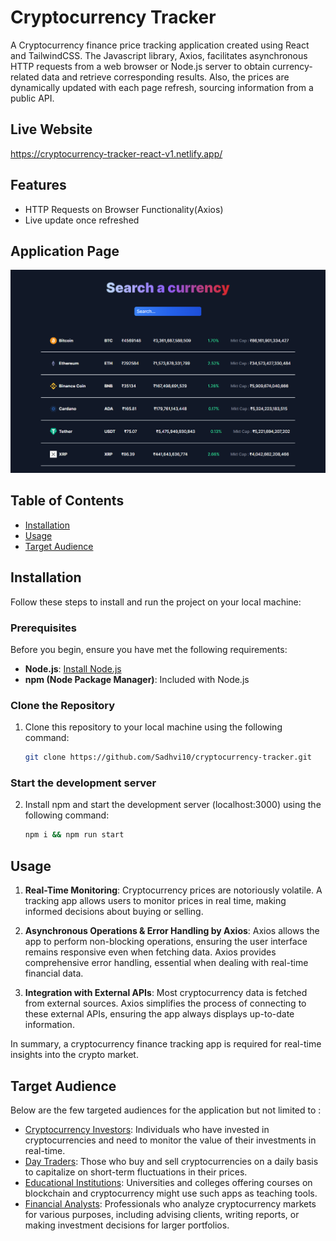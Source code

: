 # Cryptocurrency Tracker

A Cryptocurrency finance price tracking application created using React and TailwindCSS. The Javascript library, Axios, facilitates asynchronous HTTP requests from a web browser or Node.js server to obtain currency-related data and retrieve corresponding results. Also, the prices are dynamically updated with each page refresh, sourcing information from a public API.

## Live Website

https://cryptocurrency-tracker-react-v1.netlify.app/

## Features

- HTTP Requests on Browser Functionality(Axios)
- Live update once refreshed

## Application Page

![Crypto Currency](crypto-currency.png)

## Table of Contents

- [Installation](#installation)
- [Usage](#usage)
- [Target Audience](#target-audience)

## Installation

Follow these steps to install and run the project on your local machine:

### Prerequisites

Before you begin, ensure you have met the following requirements:

- **Node.js**: [Install Node.js](https://nodejs.org/)
- **npm (Node Package Manager)**: Included with Node.js

### Clone the Repository

1. Clone this repository to your local machine using the following command:

   ```bash
   git clone https://github.com/Sadhvi10/cryptocurrency-tracker.git

### Start the development server

2. Install npm and start the development server (localhost:3000) using the following command:

   ```bash
   npm i && npm run start

## Usage

1. **Real-Time Monitoring**:
Cryptocurrency prices are notoriously volatile. A tracking app allows users to monitor prices in real time, making informed decisions about buying or selling.
   
2. **Asynchronous Operations & Error Handling by Axios**:
Axios allows the app to perform non-blocking operations, ensuring the user interface remains responsive even when fetching data. Axios provides comprehensive error handling, essential when dealing with real-time financial data.

3. **Integration with External APIs**:
Most cryptocurrency data is fetched from external sources. Axios simplifies the process of connecting to these external APIs, ensuring the app always displays up-to-date information.

In summary, a cryptocurrency finance tracking app is required for real-time insights into the crypto market. 

## Target Audience

Below are the few targeted audiences for the application but not limited to :

- <u>Cryptocurrency Investors</u>: Individuals who have invested in cryptocurrencies and need to monitor the value of their investments in real-time.
- <u>Day Traders</u>: Those who buy and sell cryptocurrencies on a daily basis to capitalize on short-term fluctuations in their prices.
- <u>Educational Institutions</u>: Universities and colleges offering courses on blockchain and cryptocurrency might use such apps as teaching tools.
- <u>Financial Analysts</u>: Professionals who analyze cryptocurrency markets for various purposes, including advising clients, writing reports, or making investment decisions for larger portfolios.



